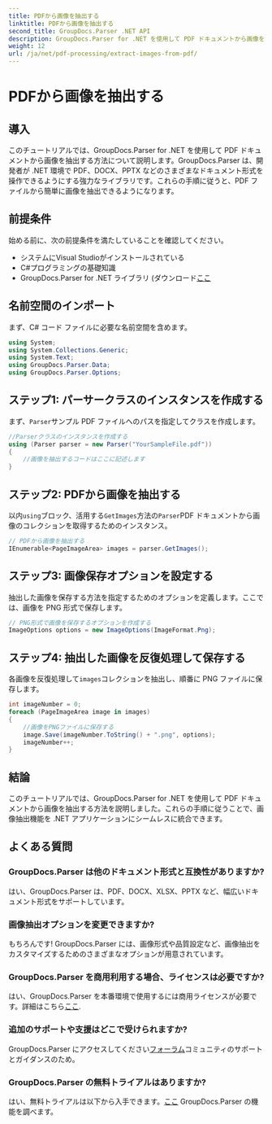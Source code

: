 ```yaml
---
title: PDFから画像を抽出する
linktitle: PDFから画像を抽出する
second_title: GroupDocs.Parser .NET API
description: GroupDocs.Parser for .NET を使用して PDF ドキュメントから画像を抽出する方法を学習します。コード例付きのステップバイステップ ガイドです。
weight: 12
url: /ja/net/pdf-processing/extract-images-from-pdf/
---
```


# PDFから画像を抽出する

## 導入
このチュートリアルでは、GroupDocs.Parser for .NET を使用して PDF ドキュメントから画像を抽出する方法について説明します。GroupDocs.Parser は、開発者が .NET 環境で PDF、DOCX、PPTX などのさまざまなドキュメント形式を操作できるようにする強力なライブラリです。これらの手順に従うと、PDF ファイルから簡単に画像を抽出できるようになります。
## 前提条件
始める前に、次の前提条件を満たしていることを確認してください。
- システムにVisual Studioがインストールされている
- C#プログラミングの基礎知識
-  GroupDocs.Parser for .NET ライブラリ (ダウンロード[ここ](https://releases.groupdocs.com/parser/net/）)

## 名前空間のインポート
まず、C# コード ファイルに必要な名前空間を含めます。
```csharp
using System;
using System.Collections.Generic;
using System.Text;
using GroupDocs.Parser.Data;
using GroupDocs.Parser.Options;
```
## ステップ1: パーサークラスのインスタンスを作成する
まず、`Parser`サンプル PDF ファイルへのパスを指定してクラスを作成します。
```csharp
//Parserクラスのインスタンスを作成する
using (Parser parser = new Parser("YourSampleFile.pdf"))
{
    //画像を抽出するコードはここに記述します
}
```
## ステップ2: PDFから画像を抽出する
以内`using`ブロック、活用する`GetImages`方法の`Parser`PDF ドキュメントから画像のコレクションを取得するためのインスタンス。
```csharp
// PDFから画像を抽出する
IEnumerable<PageImageArea> images = parser.GetImages();
```
## ステップ3: 画像保存オプションを設定する
抽出した画像を保存する方法を指定するためのオプションを定義します。ここでは、画像を PNG 形式で保存します。
```csharp
// PNG形式で画像を保存するオプションを作成する
ImageOptions options = new ImageOptions(ImageFormat.Png);
```
## ステップ4: 抽出した画像を反復処理して保存する
各画像を反復処理して`images`コレクションを抽出し、順番に PNG ファイルに保存します。
```csharp
int imageNumber = 0;
foreach (PageImageArea image in images)
{
    //画像をPNGファイルに保存する
    image.Save(imageNumber.ToString() + ".png", options);
    imageNumber++;
}
```

## 結論
このチュートリアルでは、GroupDocs.Parser for .NET を使用して PDF ドキュメントから画像を抽出する方法を説明しました。これらの手順に従うことで、画像抽出機能を .NET アプリケーションにシームレスに統合できます。

## よくある質問
### GroupDocs.Parser は他のドキュメント形式と互換性がありますか?
はい、GroupDocs.Parser は、PDF、DOCX、XLSX、PPTX など、幅広いドキュメント形式をサポートしています。
### 画像抽出オプションを変更できますか?
もちろんです! GroupDocs.Parser には、画像形式や品質設定など、画像抽出をカスタマイズするためのさまざまなオプションが用意されています。
### GroupDocs.Parser を商用利用する場合、ライセンスは必要ですか?
はい、GroupDocs.Parser を本番環境で使用するには商用ライセンスが必要です。詳細はこちら[ここ](https://purchase.groupdocs.com/buy).
### 追加のサポートや支援はどこで受けられますか?
 GroupDocs.Parser にアクセスしてください[フォーラム](https://forum.groupdocs.com/c/parser/17)コミュニティのサポートとガイダンスのため。
### GroupDocs.Parser の無料トライアルはありますか?
はい、無料トライアルは以下から入手できます。[ここ](https://releases.groupdocs.com/) GroupDocs.Parser の機能を調べます。